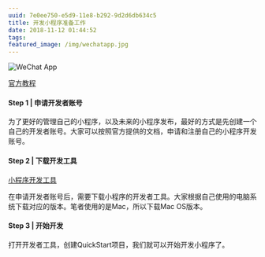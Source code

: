 ```yaml
---
uuid: 7e0ee750-e5d9-11e8-b292-9d2d6db634c5
title: 开发小程序准备工作
date: 2018-11-12 01:44:52
tags:
featured_image: /img/wechatapp.jpg
---
```

![WeChat App](/img/wechatapp.jpg)

[官方教程](https://developers.weixin.qq.com/miniprogram/dev/)



#### Step 1 | 申请开发者账号

为了更好的管理自己的小程序，以及未来的小程序发布，最好的方式是先创建一个自己的开发者账号。大家可以按照官方提供的文档，申请和注册自己的小程序开发账号。



#### Step 2 | 下载开发工具

[小程序开发工具](https://developers.weixin.qq.com/miniprogram/dev/devtools/download.html?t=18110616)

在申请开发者账号后，需要下载小程序的开发者工具。大家根据自己使用的电脑系统下载对应的版本。笔者使用的是Mac，所以下载Mac OS版本。



#### Step 3 | 开始开发

打开开发者工具，创建QuickStart项目，我们就可以开始开发小程序了。